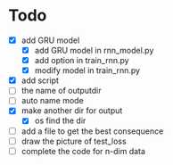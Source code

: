 # Todo
- [x] add GRU model
    - [x] add GRU model in rnn_model.py
    - [x] add option in train_rnn.py
    - [x] modify model in train_rnn.py
- [x] add script
- [ ] the name of  outputdir
- [ ] auto name mode
- [x] make another dir for output
    - [x] os find the dir
- [ ] add a file to get the best consequence
- [ ] draw the picture of test_loss
- [ ] complete the code for n-dim data

